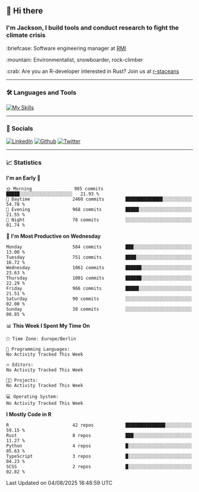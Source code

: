 ## :wave: Hi there
### I'm Jackson, I build tools and conduct research to fight the climate crisis
<p> :briefcase: Software engineering manager at <a href="https://rmi.org/" alt="RMI">RMI</a></p>
<p> :mountain: Environmentalist, snowboarder, rock-climber</p>
<p> :crab: Are you an R-developer interested in Rust? Join us at <a href="https://github.com/r-staceans" alt="r-staceans">r-staceans</a></p>

---

### :hammer_and_wrench: Languages and Tools

[![My Skills](https://skillicons.dev/icons?i=r,python,rust,docker,svelte,js,neovim,azure,postgresql,kubernetes,html,css&perline=6&theme=dark)](https://skillicons.dev)

---

### :iphone: Socials

[![LinkedIn](https://skillicons.dev/icons?i=linkedin&theme=dark)](https://www.linkedin.com/in/jackson-hoffart/) 
[![Github](https://skillicons.dev/icons?i=github&theme=dark)](https://github.com/jdhoffa) 
[![Twitter](https://skillicons.dev/icons?i=twitter&theme=dark)](https://twitter.com/jdhoffart) 

---

### :chart_with_upwards_trend: Statistics

 
<!--START_SECTION:waka-->
**I'm an Early 🐤** 

```text
🌞 Morning                985 commits         █████░░░░░░░░░░░░░░░░░░░░   21.93 % 
🌆 Daytime                2460 commits        ██████████████░░░░░░░░░░░   54.78 % 
🌃 Evening                968 commits         █████░░░░░░░░░░░░░░░░░░░░   21.55 % 
🌙 Night                  78 commits          ░░░░░░░░░░░░░░░░░░░░░░░░░   01.74 % 
```
📅 **I'm Most Productive on Wednesday** 

```text
Monday                   584 commits         ███░░░░░░░░░░░░░░░░░░░░░░   13.00 % 
Tuesday                  751 commits         ████░░░░░░░░░░░░░░░░░░░░░   16.72 % 
Wednesday                1061 commits        ██████░░░░░░░░░░░░░░░░░░░   23.63 % 
Thursday                 1001 commits        ██████░░░░░░░░░░░░░░░░░░░   22.29 % 
Friday                   966 commits         █████░░░░░░░░░░░░░░░░░░░░   21.51 % 
Saturday                 90 commits          ░░░░░░░░░░░░░░░░░░░░░░░░░   02.00 % 
Sunday                   38 commits          ░░░░░░░░░░░░░░░░░░░░░░░░░   00.85 % 
```


📊 **This Week I Spent My Time On** 

```text
🕑︎ Time Zone: Europe/Berlin

💬 Programming Languages: 
No Activity Tracked This Week

🔥 Editors: 
No Activity Tracked This Week

🐱‍💻 Projects: 
No Activity Tracked This Week

💻 Operating System: 
No Activity Tracked This Week
```

**I Mostly Code in R** 

```text
R                        42 repos            ███████████████░░░░░░░░░░   59.15 % 
Rust                     8 repos             ███░░░░░░░░░░░░░░░░░░░░░░   11.27 % 
Python                   4 repos             █░░░░░░░░░░░░░░░░░░░░░░░░   05.63 % 
TypeScript               3 repos             █░░░░░░░░░░░░░░░░░░░░░░░░   04.23 % 
SCSS                     2 repos             █░░░░░░░░░░░░░░░░░░░░░░░░   02.82 % 
```




 Last Updated on 04/08/2025 18:48:59 UTC
<!--END_SECTION:waka-->
